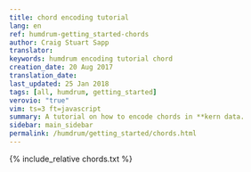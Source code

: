 ```yaml
---
title: chord encoding tutorial
lang: en
ref: humdrum-getting_started-chords
author: Craig Stuart Sapp
translator: 
keywords: humdrum encoding tutorial chord
creation_date: 20 Aug 2017
translation_date: 
last_updated: 25 Jan 2018
tags: [all, humdrum, getting_started]
verovio: "true"
vim: ts=3 ft=javascript
summary: A tutorial on how to encode chords in **kern data.
sidebar: main_sidebar
permalink: /humdrum/getting_started/chords.html
---
```


{% include_relative chords.txt %}

